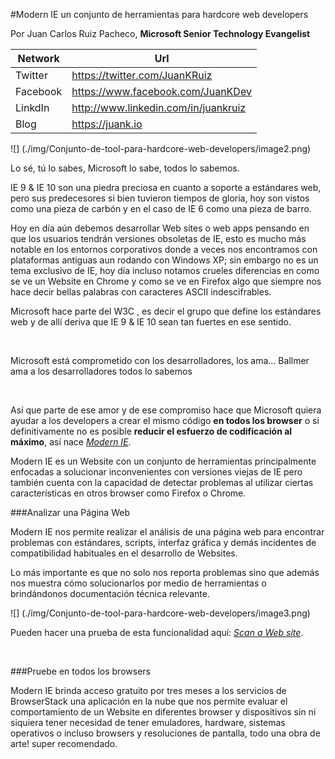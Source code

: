 <properties
	pageTitle="Modern IE un conjunto de herramientas para hardcore web developers"
	description="Modern IE un conjunto de herramientas para hardcore web developers"
	services="web-dev"
	documentationCenter=""
	authors="andygonusa"
	manager=""
	editor="andygonusa"/>

<tags
	ms.service="web-dev"
	ms.workload="identity"
	ms.tgt_pltfrm="na"
	ms.devlang="na"
	ms.topic="how-to-article"
	ms.date="05/16/2016"
	ms.author="andygonusa"/>





#Modern IE un conjunto de herramientas para hardcore web developers

Por Juan Carlos Ruiz Pacheco, **Microsoft Senior Technology Evangelist**

  Network   | Url
  ----------|----------------------------------------
  Twitter   | https://twitter.com/JuanKRuiz
  Facebook  | https://www.facebook.com/JuanKDev
  LinkdIn   | http://www.linkedin.com/in/juankruiz
  Blog      | https://juank.io

![] (./img/Conjunto-de-tool-para-hardcore-web-developers/image2.png)

Lo sé, tú lo sabes, Microsoft lo sabe, todos lo sabemos.

IE 9 & IE 10 son una piedra preciosa en cuanto a soporte a estándares
web, pero sus predecesores si bien tuvieron tiempos de gloria, hoy son
vistos como una pieza de carbón y en el caso de IE 6 como una pieza de
barro.

Hoy en día aún debemos desarrollar Web sites o web apps pensando en que
los usuarios tendrán versiones obsoletas de IE, esto es mucho más
notable en los entornos corporativos donde a veces nos encontramos con
plataformas antiguas aun rodando con Windows XP; sin embargo no es un
tema exclusivo de IE, hoy día incluso notamos crueles diferencias en
como se ve un Website en Chrome y como se ve en Firefox algo que siempre
nos hace decir bellas palabras con caracteres ASCII indescifrables.

Microsoft hace parte del W3C , es decir el grupo que define los
estándares web y de allí deriva que IE 9 & IE 10 sean tan fuertes en ese
sentido.

 

Microsoft está comprometido con los desarrolladores, los ama… Ballmer
ama a los desarrolladores todos lo sabemos

 

Así que parte de ese amor y de ese compromiso hace que Microsoft quiera
ayudar a los developers a crear el mismo código **en todos los browser**
o si definitivamente no es posible **reducir el esfuerzo de codificación
al máximo**, así nace [*Modern IE*](http://www.modern.ie/).

Modern IE es un Website con un conjunto de herramientas principalmente
enfocadas a solucionar inconvenientes con versiones viejas de IE pero
también cuenta con la capacidad de detectar problemas al utilizar
ciertas características en otros browser como Firefox o Chrome.

###Analizar una Página Web


Modern IE nos permite realizar el análisis de una página web para
encontrar problemas con estándares, scripts, interfaz gráfica y demás
incidentes de compatibilidad habituales en el desarrollo de Websites.

Lo más importante es que no solo nos reporta problemas sino que además
nos muestra cómo solucionarlos por medio de herramientas o brindándonos
documentación técnica relevante.

![] (./img/Conjunto-de-tool-para-hardcore-web-developers/image3.png)

Pueden hacer una prueba de esta funcionalidad aquí: [*Scan a Web
site*](http://www.modern.ie/en-us/report).

 

###Pruebe en todos los browsers


Modern IE brinda acceso gratuito por tres meses a los servicios de
BrowserStack una aplicación en la nube que nos permite evaluar el
comportamiento de un Website en diferentes browser y dispositivos sin ni
siquiera tener necesidad de tener emuladores, hardware, sistemas
operativos o incluso browsers y resoluciones de pantalla, todo una obra
de arte! super recomendado.
